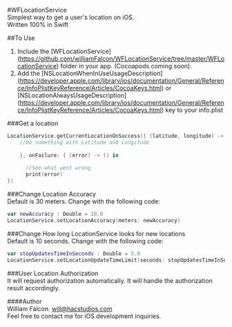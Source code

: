 #WFLocationService    
Simplest way to get a user's location on iOS.   
Written 100% in Swift   

##To Use
1. Include the [WFLocationService] (https://github.com/williamFalcon/WFLocationService/tree/master/WFLocationService) folder in your app. (Cocoapods coming soon).      
2. Add the [NSLocationWhenInUseUsageDescription] (https://developer.apple.com/library/ios/documentation/General/Reference/InfoPlistKeyReference/Articles/CocoaKeys.html) or [NSLocationAlwaysUsageDescription] (https://developer.apple.com/library/ios/documentation/General/Reference/InfoPlistKeyReference/Articles/CocoaKeys.html) key to your info.plist   

###Get a location    
````swift
LocationService.getCurrentLocationOnSuccess({ (latitude, longitude) -> () in
    //Do something with Latitude and Longitude
    
    }, onFailure: { (error) -> () in
    
      //See what went wrong
      print(error)
})
````    

###Change Location Accuracy  
Default is 30 meters. Change with the following code:   
````swift
var newAccuracy : Double = 10.0
LocationService.setLocationAccuracy(meters: newAccuracy)
````  
    
###Change How long LocationService looks for new locations  
Default is 10 seconds. Change with the following code:   
````swift
var stopUpdatesTimeInSeconds : Double = 5.0
LocationService.setLocationUpdateTimeLimit(seconds: stopUpdatesTimeInSeconds)
```` 
###User Location Authorization    
It will request authorization automatically. It will handle the authorization result accordingly.        

####Author    
William Falcon. will@hacstudios.com    
Feel free to contact me for iOS development inquiries.    
